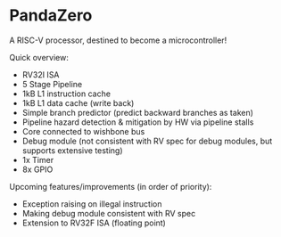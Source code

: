 # PandaZero
A RISC-V processor, destined to become a microcontroller!

Quick overview:
* RV32I ISA
* 5 Stage Pipeline
* 1kB L1 instruction cache
* 1kB L1 data cache (write back)
* Simple branch predictor (predict backward branches as taken)
* Pipeline hazard detection & mitigation by HW via pipeline stalls
* Core connected to wishbone bus
* Debug module (not consistent with RV spec for debug modules, but supports extensive testing)
* 1x Timer
* 8x GPIO

Upcoming features/improvements (in order of priority):
* Exception raising on illegal instruction
* Making debug module consistent with RV spec
* Extension to RV32F ISA (floating point)
